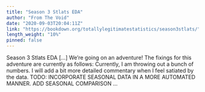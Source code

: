 ```yaml
---
title: "Season 3 Stlats EDA"
author: "From The Void"
date: "2020-09-03T20:04:11Z"
link: "https://bookdown.org/totallylegitimatestatistics/season3stlats/"
length_weight: "10%"
pinned: false
---
```


Season 3 Stlats EDA [...] We’re going on an adventure! The fixings for this adventure are currently as follows: Currently, I am throwing out a bunch of numbers. I will add a bit more detailed commentary when I feel satiated by the data. TODO: INCORPORATE SEASONAL DATA IN A MORE AUTOMATED MANNER. ADD SEASONAL COMPARISON ...
